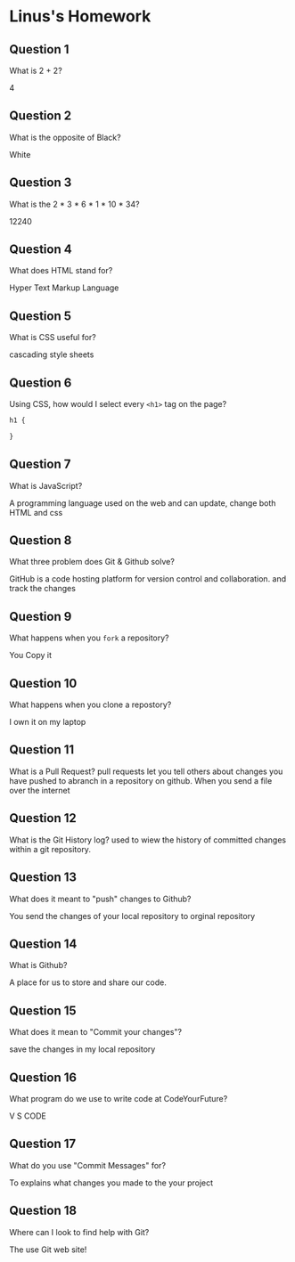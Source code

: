 # Linus's Homework

## Question 1

What is 2 + 2?

4

## Question 2

What is the opposite of Black?

White

## Question 3

What is the  2 * 3 * 6 * 1 * 10 * 34?

12240

## Question 4 

What does HTML stand for?

Hyper Text Markup Language

## Question 5

What is CSS useful for?

cascading style sheets

## Question 6

Using CSS, how would I select every `<h1>` tag on the page?

```css
h1 {

}
```

## Question 7

What is JavaScript?

A programming language used on the web and can update, change both HTML and css

## Question 8

What three problem does Git & Github solve?

GitHub is a code hosting platform for version control and collaboration.
and track the changes
## Question 9

What happens when you `fork` a repository?

You Copy it

## Question 10 

What happens when you clone a repostory?

I own it on my laptop

## Question 11

What is a Pull Request?
pull requests let you tell others about changes you have pushed to abranch in a repository on github.
When you send a file over the internet

## Question 12

What is the Git History log?
used to wiew the history of committed changes within a git repository.

## Question 13

What does it meant to "push" changes to Github?

You send the changes of your local repository to orginal repository

## Question 14

What is Github?

A place for us to store and share our code.

## Question 15

What does it mean to "Commit your changes"?

save the changes in my local repository
## Question 16

What program do we use to write code at CodeYourFuture?

V S CODE

## Question 17

What do you use "Commit Messages" for?

To explains what changes you made to the your project 

## Question 18

Where can I look to find help with Git?

The use Git web site!
